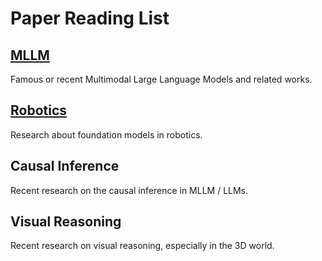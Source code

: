 # Paper Reading List



## [MLLM](https://github.com/andylinx/Paper-Reading/blob/main/MLLM.md)

Famous or recent Multimodal Large Language Models and related works.      

## [Robotics](https://github.com/andylinx/Paper-Reading/blob/main/MLLM%20%2B%20Robotics.md)

Research about foundation models in robotics.



## Causal Inference

Recent research on the causal inference in MLLM / LLMs.



## Visual Reasoning

Recent research on visual reasoning, especially in the 3D world.


